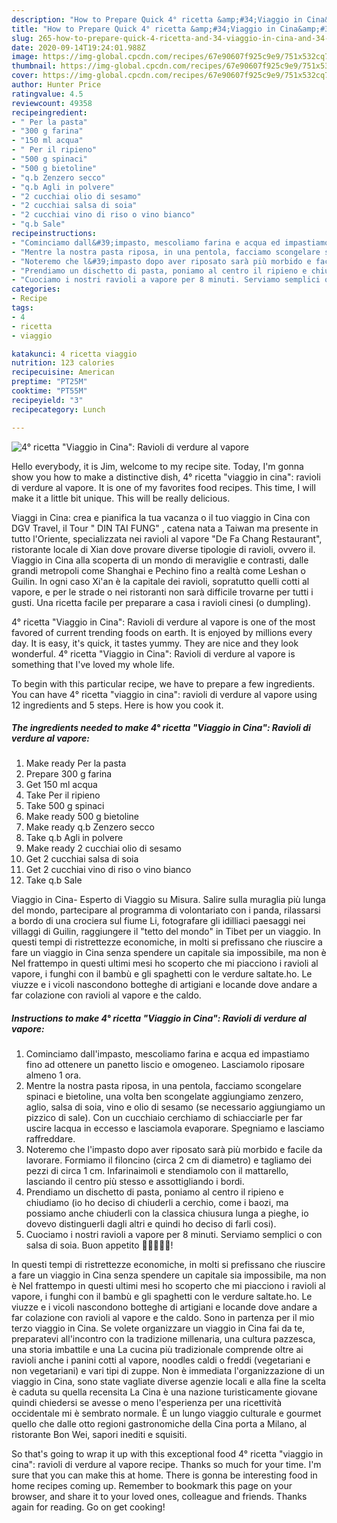 ```yaml
---
description: "How to Prepare Quick 4° ricetta &amp;#34;Viaggio in Cina&amp;#34;: Ravioli di verdure al vapore"
title: "How to Prepare Quick 4° ricetta &amp;#34;Viaggio in Cina&amp;#34;: Ravioli di verdure al vapore"
slug: 265-how-to-prepare-quick-4-ricetta-and-34-viaggio-in-cina-and-34-ravioli-di-verdure-al-vapore
date: 2020-09-14T19:24:01.988Z
image: https://img-global.cpcdn.com/recipes/67e90607f925c9e9/751x532cq70/4-ricetta-viaggio-in-cina-ravioli-di-verdure-al-vapore-recipe-main-photo.jpg
thumbnail: https://img-global.cpcdn.com/recipes/67e90607f925c9e9/751x532cq70/4-ricetta-viaggio-in-cina-ravioli-di-verdure-al-vapore-recipe-main-photo.jpg
cover: https://img-global.cpcdn.com/recipes/67e90607f925c9e9/751x532cq70/4-ricetta-viaggio-in-cina-ravioli-di-verdure-al-vapore-recipe-main-photo.jpg
author: Hunter Price
ratingvalue: 4.5
reviewcount: 49358
recipeingredient:
- " Per la pasta"
- "300 g farina"
- "150 ml acqua"
- " Per il ripieno"
- "500 g spinaci"
- "500 g bietoline"
- "q.b Zenzero secco"
- "q.b Agli in polvere"
- "2 cucchiai olio di sesamo"
- "2 cucchiai salsa di soia"
- "2 cucchiai vino di riso o vino bianco"
- "q.b Sale"
recipeinstructions:
- "Cominciamo dall&#39;impasto, mescoliamo farina e acqua ed impastiamo fino ad ottenere un panetto liscio e omogeneo. Lasciamolo riposare almeno 1 ora."
- "Mentre la nostra pasta riposa, in una pentola, facciamo scongelare spinaci e bietoline, una volta ben scongelate aggiungiamo zenzero, aglio, salsa di soia, vino e olio di sesamo (se necessario aggiungiamo un pizzico di sale). Con un cucchiaio cerchiamo di schiacciarle per far uscire lacqua in eccesso e lasciamola evaporare. Spegniamo e lasciamo raffreddare."
- "Noteremo che l&#39;impasto dopo aver riposato sarà più morbido e facile da lavorare. Formiamo il filoncino (circa 2 cm di diametro) e tagliamo dei pezzi di circa 1 cm. Infarinaimoli e stendiamolo con il mattarello, lasciando il centro più stesso e assottigliando i bordi."
- "Prendiamo un dischetto di pasta, poniamo al centro il ripieno e chiudiamo (io ho deciso di chiuderli a cerchio, come i baozi, ma possiamo anche chiuderli con la classica chiusura lunga a pieghe, io dovevo distinguerli dagli altri e quindi ho deciso di farli cosi)."
- "Cuociamo i nostri ravioli a vapore per 8 minuti. Serviamo semplici o con salsa di soia. Buon appetito 🌻🌻🌻🌻🌻!"
categories:
- Recipe
tags:
- 4
- ricetta
- viaggio

katakunci: 4 ricetta viaggio 
nutrition: 123 calories
recipecuisine: American
preptime: "PT25M"
cooktime: "PT55M"
recipeyield: "3"
recipecategory: Lunch

---
```



![4° ricetta &#34;Viaggio in Cina&#34;: Ravioli di verdure al vapore](https://img-global.cpcdn.com/recipes/67e90607f925c9e9/751x532cq70/4-ricetta-viaggio-in-cina-ravioli-di-verdure-al-vapore-recipe-main-photo.jpg)

Hello everybody, it is Jim, welcome to my recipe site. Today, I'm gonna show you how to make a distinctive dish, 4° ricetta &#34;viaggio in cina&#34;: ravioli di verdure al vapore. It is one of my favorites food recipes. This time, I will make it a little bit unique. This will be really delicious.

Viaggi in Cina: crea e pianifica la tua vacanza o il tuo viaggio in Cina con DGV Travel, il Tour &#34; DIN TAI FUNG&#34; , catena nata a Taiwan ma presente in tutto l&#39;Oriente, specializzata nei ravioli al vapore &#34;De Fa Chang Restaurant&#34;, ristorante locale di Xian dove provare diverse tipologie di ravioli, ovvero il. Viaggio in Cina alla scoperta di un mondo di meraviglie e contrasti, dalle grandi metropoli come Shanghai e Pechino fino a realtà come Leshan o Guilin. In ogni caso Xi&#39;an è la capitale dei ravioli, sopratutto quelli cotti al vapore, e per le strade o nei ristoranti non sarà difficile trovarne per tutti i gusti. Una ricetta facile per preparare a casa i ravioli cinesi (o dumpling).

4° ricetta &#34;Viaggio in Cina&#34;: Ravioli di verdure al vapore is one of the most favored of current trending foods on earth. It is enjoyed by millions every day. It is easy, it's quick, it tastes yummy. They are nice and they look wonderful. 4° ricetta &#34;Viaggio in Cina&#34;: Ravioli di verdure al vapore is something that I've loved my whole life.


To begin with this particular recipe, we have to prepare a few ingredients. You can have 4° ricetta &#34;viaggio in cina&#34;: ravioli di verdure al vapore using 12 ingredients and 5 steps. Here is how you cook it.

<!--inarticleads1-->

##### The ingredients needed to make 4° ricetta &#34;Viaggio in Cina&#34;: Ravioli di verdure al vapore:

1. Make ready  Per la pasta
1. Prepare 300 g farina
1. Get 150 ml acqua
1. Take  Per il ripieno
1. Take 500 g spinaci
1. Make ready 500 g bietoline
1. Make ready q.b Zenzero secco
1. Take q.b Agli in polvere
1. Make ready 2 cucchiai olio di sesamo
1. Get 2 cucchiai salsa di soia
1. Get 2 cucchiai vino di riso o vino bianco
1. Take q.b Sale


Viaggio in Cina- Esperto di Viaggio su Misura. Salire sulla muraglia più lunga del mondo, partecipare al programma di volontariato con i panda, rilassarsi a bordo di una crociera sul fiume Li, fotografare gli idilliaci paesaggi nei villaggi di Guilin, raggiungere il &#34;tetto del mondo&#34; in Tibet per un viaggio. In questi tempi di ristrettezze economiche, in molti si prefissano che riuscire a fare un viaggio in Cina senza spendere un capitale sia impossibile, ma non è Nel frattempo in questi ultimi mesi ho scoperto che mi piacciono i ravioli al vapore, i funghi con il bambù e gli spaghetti con le verdure saltate.ho. Le viuzze e i vicoli nascondono botteghe di artigiani e locande dove andare a far colazione con ravioli al vapore e the caldo. 

<!--inarticleads2-->

##### Instructions to make 4° ricetta &#34;Viaggio in Cina&#34;: Ravioli di verdure al vapore:

1. Cominciamo dall&#39;impasto, mescoliamo farina e acqua ed impastiamo fino ad ottenere un panetto liscio e omogeneo. Lasciamolo riposare almeno 1 ora.
1. Mentre la nostra pasta riposa, in una pentola, facciamo scongelare spinaci e bietoline, una volta ben scongelate aggiungiamo zenzero, aglio, salsa di soia, vino e olio di sesamo (se necessario aggiungiamo un pizzico di sale). Con un cucchiaio cerchiamo di schiacciarle per far uscire lacqua in eccesso e lasciamola evaporare. Spegniamo e lasciamo raffreddare.
1. Noteremo che l&#39;impasto dopo aver riposato sarà più morbido e facile da lavorare. Formiamo il filoncino (circa 2 cm di diametro) e tagliamo dei pezzi di circa 1 cm. Infarinaimoli e stendiamolo con il mattarello, lasciando il centro più stesso e assottigliando i bordi.
1. Prendiamo un dischetto di pasta, poniamo al centro il ripieno e chiudiamo (io ho deciso di chiuderli a cerchio, come i baozi, ma possiamo anche chiuderli con la classica chiusura lunga a pieghe, io dovevo distinguerli dagli altri e quindi ho deciso di farli cosi).
1. Cuociamo i nostri ravioli a vapore per 8 minuti. Serviamo semplici o con salsa di soia. Buon appetito 🌻🌻🌻🌻🌻!


In questi tempi di ristrettezze economiche, in molti si prefissano che riuscire a fare un viaggio in Cina senza spendere un capitale sia impossibile, ma non è Nel frattempo in questi ultimi mesi ho scoperto che mi piacciono i ravioli al vapore, i funghi con il bambù e gli spaghetti con le verdure saltate.ho. Le viuzze e i vicoli nascondono botteghe di artigiani e locande dove andare a far colazione con ravioli al vapore e the caldo. Sono in partenza per il mio terzo viaggio in Cina. Se volete organizzare un viaggio in Cina fai da te, preparatevi all&#39;incontro con la tradizione millenaria, una cultura pazzesca, una storia imbattile e una La cucina più tradizionale comprende oltre ai ravioli anche i panini cotti al vapore, noodles caldi o freddi (vegetariani e non vegetariani) e vari tipi di zuppe. Non è immediata l&#39;organizzazione di un viaggio in Cina, sono state vagliate diverse agenzie locali e alla fine la scelta è caduta su quella recensita La Cina è una nazione turisticamente giovane quindi chiedersi se avesse o meno l&#39;esperienza per una ricettività occidentale mi è sembrato normale. È un lungo viaggio culturale e gourmet quello che dalle otto regioni gastronomiche della Cina porta a Milano, al ristorante Bon Wei, sapori inediti e squisiti. 

So that's going to wrap it up with this exceptional food 4° ricetta &#34;viaggio in cina&#34;: ravioli di verdure al vapore recipe. Thanks so much for your time. I'm sure that you can make this at home. There is gonna be interesting food in home recipes coming up. Remember to bookmark this page on your browser, and share it to your loved ones, colleague and friends. Thanks again for reading. Go on get cooking!
